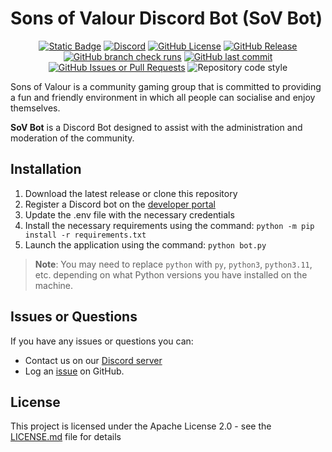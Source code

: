 # Sons of Valour Discord Bot (SoV Bot)

<p align="center">
    <a href="https://www.sonsofvalour.net"><img alt="Static Badge" src="https://img.shields.io/badge/website-sonsofvalour.net-orange?style=for-the-badge"></a>
    <a href="https://discord.gg/G8amSzV"><img alt="Discord" src="https://img.shields.io/discord/184248638845878274?style=for-the-badge&logo=discord"></a>
    <a href="https://github.com/voltstriker/Sons-of-Valour-Discord-Bot/blob/main/LICENSE.md"><img alt="GitHub License" src="https://img.shields.io/github/license/voltstriker/Sons-of-Valour-Discord-Bot?style=for-the-badge"></a>
    <a href="https://github.com/Voltstriker/Sons-of-Valour-Discord-Bot/releases"><img alt="GitHub Release" src="https://img.shields.io/github/v/release/voltstriker/Sons-of-Valour-Discord-Bot?sort=semver&display_name=release&style=for-the-badge"></a>
    <a href="https://github.com/Voltstriker/Sons-of-Valour-Discord-Bot/actions"><img alt="GitHub branch check runs" src="https://img.shields.io/github/check-runs/voltstriker/Sons-of-Valour-Discord-Bot/main?style=for-the-badge"></a>
    <a href="https://github.com/Voltstriker/Sons-of-Valour-Discord-Bot/commits/main/"><img alt="GitHub last commit" src="https://img.shields.io/github/last-commit/voltstriker/Sons-of-Valour-Discord-Bot/main?style=for-the-badge"></a>
    <a href="https://github.com/voltstriker/Sons-of-Valour-Discord-Bot/issues"><img alt="GitHub Issues or Pull Requests" src="https://img.shields.io/github/issues/voltstriker/Sons-of-Valour-Discord-Bot?style=for-the-badge"></a>
    <img alt="Repository code style" src="https://img.shields.io/badge/code%20style-black-black?style=for-the-badge">
</p>

Sons of Valour is a community gaming group that is committed to providing a fun and friendly environment in which all people can socialise and enjoy themselves.

**SoV Bot** is a Discord Bot designed to assist with the administration and moderation of the community.

## Installation

1. Download the latest release or clone this repository
2. Register a Discord bot on the [developer portal](https://discord.com/developers/applications)
3. Update the .env file with the necessary credentials
4. Install the necessary requirements using the command: `python -m pip install -r requirements.txt`
5. Launch the application using the command: `python bot.py`

> **Note**: You may need to replace `python` with `py`, `python3`, `python3.11`, etc. depending on what Python versions you have installed on the machine.

## Issues or Questions

If you have any issues or questions you can:

- Contact us on our [Discord server](https://discord.gg/G8amSzV)
- Log an [issue](https://github.com/voltstriker/Sons-of-Valour-Discord-Bot/issues) on GitHub.

## License

This project is licensed under the Apache License 2.0 - see the [LICENSE.md](LICENSE.md) file for details
